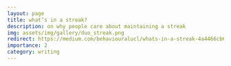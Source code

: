 ```yaml
---
layout: page
title: what’s in a streak?
description: on why people care about maintaining a streak
img: assets/img/gallery/duo_streak.png
redirect: https://medium.com/behaviouralucl/whats-in-a-streak-4a4466cb63a4
importance: 2
category: writing
---
```

